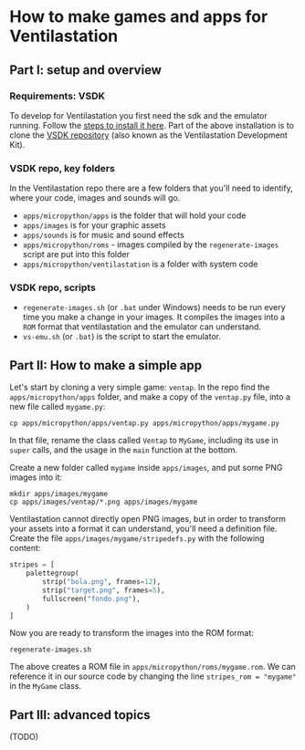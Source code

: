 # How to make games and apps for Ventilastation

## Part I: setup and overview

### Requirements: VSDK
To develop for Ventilastation you first need the sdk and the emulator running. Follow the [steps to install it here](docs/emulator.md).
Part of the above installation is to clone the [VSDK repository](https://github.com/ventilastation/vsdk) (also known as the Ventilastation Development Kit). 

### VSDK repo, key folders
In the Ventilastation repo there are a few folders that you'll need to identify, where your code, images and sounds will go.
* `apps/micropython/apps` is the folder that will hold your code
* `apps/images` is for your graphic assets
* `apps/sounds` is for music and sound effects
* `apps/micropython/roms` - images compiled by the `regenerate-images` script are put into this folder
* `apps/micropython/ventilastation` is a folder with system code

### VSDK repo, scripts
* `regenerate-images.sh` (or `.bat` under Windows) needs to be run every time you make a change in your images. It compiles the images into a `ROM` format that ventilastation and the emulator can understand.
* `vs-emu.sh` (or `.bat`) is the script to start the emulator.

## Part II: How to make a simple app

Let's start by cloning a very simple game: `ventap`. In the repo find the `apps/micropython/apps` folder, and make a copy of the `ventap.py` file, into a new file called `mygame.py`:

```
cp apps/micropython/apps/ventap.py apps/micropython/apps/mygame.py
```

In that file, rename the class called `Ventap` to `MyGame`, including its use in `super` calls, and the usage in the `main` function at the bottom.


Create a new folder called `mygame` inside `apps/images`, and put some PNG images into it:

```
mkdir apps/images/mygame
cp apps/images/ventap/*.png apps/images/mygame
```

Ventilastation cannot directly open PNG images, but in order to transform your assets into a format it can understand, you'll need a definition file. Create the file `apps/images/mygame/stripedefs.py` with the following content:
``` python
stripes = [
    palettegroup(
        strip("bola.png", frames=12),
        strip("target.png", frames=5),
        fullscreen("fondo.png"),
    )
]
```

Now you are ready to transform the images into the ROM format:

```
regenerate-images.sh
```

The above creates a ROM file in `apps/micropython/roms/mygame.rom`. We can reference it in our source code by changing the line `stripes_rom = "mygame"` in the `MyGame` class.

## Part III: advanced topics
(TODO)